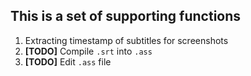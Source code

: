 ## This is a set of supporting functions

1. Extracting timestamp of subtitles for screenshots
2. __[TODO]__ Compile `.srt` into `.ass` 
3. __[TODO]__ Edit `.ass` file
